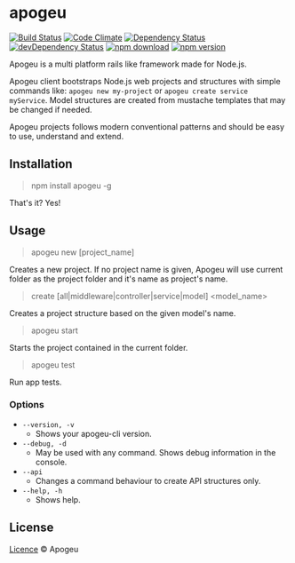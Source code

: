 # apogeu

[![Build Status](https://travis-ci.org/apogeu/apogeu.svg?branch=master)](https://travis-ci.org/apogeu/apogeu)
[![Code Climate](https://codeclimate.com/github/apogeu/apogeu/badges/gpa.svg)](https://codeclimate.com/github/apogeu/apogeu)
[![Dependency Status](https://david-dm.org/apogeu/apogeu/dev-status.svg)](https://david-dm.org/apogeu/apogeu#info=dependencies)
[![devDependency Status](https://david-dm.org/apogeu/apogeu/dev-status.svg)](https://david-dm.org/apogeu/apogeu#info=devDependencies)
[![npm download](https://img.shields.io/npm/dt/apogeu.svg)](https://www.npmjs.com/package/apogeu)
[![npm version](https://img.shields.io/npm/v/apogeu.svg)](https://badge.fury.io/js/apogeu)

Apogeu is a multi platform rails like framework made for Node.js.

Apogeu client bootstraps Node.js web projects and structures with
simple commands like: `apogeu new my-project` or `apogeu create service myService`.
Model structures are created from mustache templates that may be changed if needed.

Apogeu projects follows modern conventional patterns and should be easy to use, understand and extend.

## Installation
> npm install apogeu -g

That's it? Yes!

## Usage
> apogeu new [project_name]

Creates a new project. If no project name is given, Apogeu will use current folder as the project folder and it's name as project's name.

> create <type> [all|middleware|controller|service|model] <model_name>

Creates a project structure based on the given model's name.

> apogeu start

Starts the project contained in the current folder.

> apogeu test

Run app tests.

### Options
* `--version, -v`
    - Shows your apogeu-cli version.
* `--debug, -d`
    - May be used with any command. Shows debug information in the console.
* `--api`
    - Changes a command behaviour to create API structures only.
* `--help, -h`
    - Shows help.

## License
[Licence](LICENSE) © Apogeu
